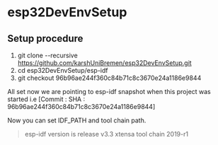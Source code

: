 # esp32DevEnvSetup


## Setup procedure

1. git clone --recursive  https://github.com/karshUniBremen/esp32DevEnvSetup.git
2. cd esp32DevEnvSetup/esp-idf
3. git checkout 96b96ae244f360c84b71c8c3670e24a1186e9844

All set now we are pointing to esp-idf snapshot when this project was started i.e [Commit : SHA : 96b96ae244f360c84b71c8c3670e24a1186e9844]

Now you can set IDF_PATH and tool chain path.

> esp-idf version is 		release v3.3
> xtensa tool chain 		2019-r1
